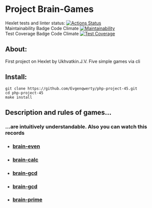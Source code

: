# Project Brain-Games
Hexlet tests and linter status:
[![Actions Status](https://github.com/Evgenqwerty/php-project-45/actions/workflows/hexlet-check.yml/badge.svg)](https://github.com/Evgenqwerty/php-project-45/actions)  
Maintainability Badge Code Climate
[![Maintainability](https://api.codeclimate.com/v1/badges/242485b25f4b4a291655/maintainability)](https://codeclimate.com/github/Evgenqwerty/php-project-45/maintainability)  
Test Coverage Badge Code Climate
[![Test Coverage](https://api.codeclimate.com/v1/badges/242485b25f4b4a291655/test_coverage)](https://codeclimate.com/github/Evgenqwerty/php-project-45/test_coverage)  

## About:
First project on Hexlet by Ukhvatkin.J.V. Five simple games via cli

## Install:
```
git clone https://github.com/Evgenqwerty/php-project-45.git
cd php-project-45
make install
```

## Description and rules of games...
### ...are intuitively understandable. Also you can watch this records

* ### [brain-even](https://asciinema.org/a/vtM45Zwb3gk9Mjnz89AAqtyOX)

* ### [brain-calc](https://asciinema.org/a/lUpVZdqhfsvnlt7vpOzcgCave)

* ### [brain-gcd](https://asciinema.org/a/VlbokNP3NJQ7v4u4oFgZlV2pA)

* ### [brain-gcd](https://asciinema.org/a/WBQ5INIXK8zItlM21jWBeEtHj)

* ### [brain-prime](https://asciinema.org/a/Aa0zrdAjgaTJnSUrSoyRPqQ6X)
